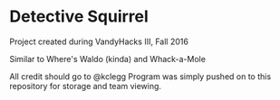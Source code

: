 # Detective Squirrel
Project created during VandyHacks III, Fall 2016

Similar to Where's Waldo (kinda) and Whack-a-Mole

All credit should go to @kclegg
Program was simply pushed on to this repository for storage and team viewing. 
